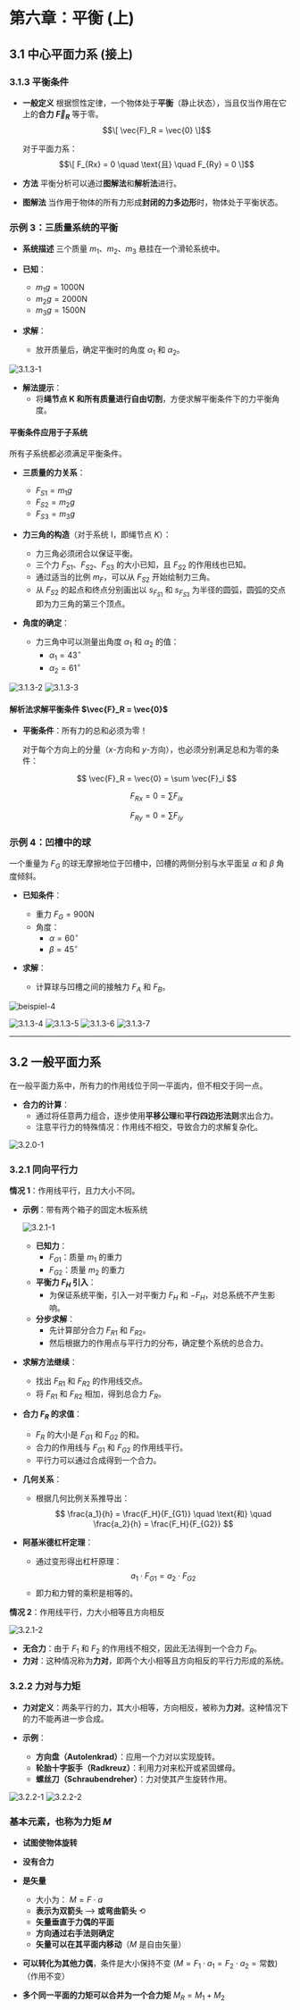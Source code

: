 # 第六章：平衡 (上)

## 3.1 中心平面力系 (接上)

### 3.1.3 平衡条件

- **一般定义**
  根据惯性定律，一个物体处于**平衡**（静止状态），当且仅当作用在它上的**合力 $\vec{F}_R$** 等于零。
  $$\[
  \vec{F}_R = \vec{0}
  \]$$

  对于平面力系：
  $$\[
  F_{Rx} = 0 \quad \text{且} \quad F_{Ry} = 0
  \]$$

- **方法**
  平衡分析可以通过**图解法**和**解析法**进行。

- **图解法**
  当作用于物体的所有力形成**封闭的力多边形**时，物体处于平衡状态。

### 示例 3：三质量系统的平衡

- **系统描述**
  三个质量 $m_1$、$m_2$、$m_3$ 悬挂在一个滑轮系统中。

- **已知**：
  - $m_1 g = 1000 \text{N}$
  - $m_2 g = 2000 \text{N}$
  - $m_3 g = 1500 \text{N}$

- **求解**：
  - 放开质量后，确定平衡时的角度 $\alpha_1$ 和 $\alpha_2$。

![3.1.3-1](./subjects/Statik/modul-006/imgs/3.1.3-1.png)

- **解法提示**：
  - 将**绳节点 K 和所有质量进行自由切割**，方便求解平衡条件下的力平衡角度。

#### 平衡条件应用于子系统

所有子系统都必须满足平衡条件。

- **三质量的力关系**：
  - $F_{S1} = m_1 g$
  - $F_{S2} = m_2 g$
  - $F_{S3} = m_3 g$

- **力三角的构造**（对于系统 I，即绳节点 $K$）：
  - 力三角必须闭合以保证平衡。
  - 三个力 $F_{S1}$、$F_{S2}$、$F_{S3}$ 的大小已知，且 $F_{S2}$ 的作用线也已知。
  - 通过适当的比例 $m_F$，可以从 $F_{S2}$ 开始绘制力三角。
  - 从 $F_{S2}$ 的起点和终点分别画出以 $s_{F_{S1}}$ 和 $s_{F_{S3}}$ 为半径的圆弧，圆弧的交点即为力三角的第三个顶点。

- **角度的确定**：
  - 力三角中可以测量出角度 $\alpha_1$ 和 $\alpha_2$ 的值：
    - $\alpha_1 = 43^\circ$
    - $\alpha_2 = 61^\circ$

![3.1.3-2](./subjects/Statik/modul-006/imgs/3.1.3-2.png)
![3.1.3-3](./subjects/Statik/modul-006/imgs/3.1.3-3.png)

#### 解析法求解平衡条件 $\vec{F}_R = \vec{0}$

- **平衡条件**：所有力的总和必须为零！

  对于每个方向上的分量（$x$-方向和 $y$-方向），也必须分别满足总和为零的条件：

  $$
  \vec{F}_R = \vec{0} = \sum \vec{F}_i
  $$

  $$
  F_{Rx} = 0 = \sum F_{ix}
  $$

  $$
  F_{Ry} = 0 = \sum F_{iy}
  $$

### 示例 4：凹槽中的球

一个重量为 $F_G$ 的球无摩擦地位于凹槽中，凹槽的两侧分别与水平面呈 $\alpha$ 和 $\beta$ 角度倾斜。

- **已知条件**：
  - 重力 $F_G = 900 \text{N}$
  - 角度：
    - $\alpha = 60^\circ$
    - $\beta = 45^\circ$

- **求解**：
  - 计算球与凹槽之间的接触力 $F_A$ 和 $F_B$。

![beispiel-4](./subjects/Statik/modul-006/imgs/beispiel-4.png)

![3.1.3-4](./subjects/Statik/modul-006/imgs/3.1.3-4.png)
![3.1.3-5](./subjects/Statik/modul-006/imgs/3.1.3-5.png)
![3.1.3-6](./subjects/Statik/modul-006/imgs/3.1.3-6.png)
![3.1.3-7](./subjects/Statik/modul-006/imgs/3.1.3-7.png)

---

## 3.2 一般平面力系

在一般平面力系中，所有力的作用线位于同一平面内，但不相交于同一点。

- **合力的计算**：
  - 通过将任意两力组合，逐步使用**平移公理**和**平行四边形法则**求出合力。
  - 注意平行力的特殊情况：作用线不相交，导致合力的求解复杂化。

![3.2.0-1](./subjects/Statik/modul-006/imgs/3.2.0-1.png)

### 3.2.1 同向平行力

**情况 1**：作用线平行，且力大小不同。

- **示例**：带有两个箱子的固定木板系统

  ![3.2.1-1](./subjects/Statik/modul-006/imgs/3.2.1-1.png)

  - **已知力**：
    - $F_{G1}$：质量 $m_1$ 的重力
    - $F_{G2}$：质量 $m_2$ 的重力
  - **平衡力 $F_H$ 引入**：
    - 为保证系统平衡，引入一对平衡力 $F_H$ 和 $-F_H$，对总系统不产生影响。
  - **分步求解**：
    - 先计算部分合力 $F_{R1}$ 和 $F_{R2}$。
    - 然后根据力的作用点与平行力的分布，确定整个系统的总合力。

- **求解方法继续**：
  - 找出 $F_{R1}$ 和 $F_{R2}$ 的作用线交点。
  - 将 $F_{R1}$ 和 $F_{R2}$ 相加，得到总合力 $F_R$。

- **合力 $F_R$ 的求值**：
  - $F_R$ 的大小是 $F_{G1}$ 和 $F_{G2}$ 的和。
  - 合力的作用线与 $F_{G1}$ 和 $F_{G2}$ 的作用线平行。
  - 平行力可以通过合成得到一个合力。

- **几何关系**：
  - 根据几何比例关系推导出：
    $$
    \frac{a_1}{h} = \frac{F_H}{F_{G1}} \quad \text{和} \quad \frac{a_2}{h} = \frac{F_H}{F_{G2}}
    $$

- **阿基米德杠杆定理**：
  - 通过变形得出杠杆原理：
    $$
    a_1 \cdot F_{G1} = a_2 \cdot F_{G2}
    $$
  - 即力和力臂的乘积是相等的。

**情况 2**：作用线平行，力大小相等且方向相反

![3.2.1-2](./subjects/Statik/modul-006/imgs/3.2.1-2.png)

- **无合力**：由于 $F_1$ 和 $F_2$ 的作用线不相交，因此无法得到一个合力 $F_R$。
- **力对**：这种情况称为**力对**，即两个大小相等且方向相反的平行力形成的系统。

### 3.2.2 力对与力矩

- **力对定义**：两条平行的力，其大小相等，方向相反，被称为**力对**。这种情况下的力不能再进一步合成。

- **示例**：
  - **方向盘（Autolenkrad）**：应用一个力对以实现旋转。
  - **轮胎十字扳手（Radkreuz）**：利用力对来松开或紧固螺母。
  - **螺丝刀（Schraubendreher）**：力对使其产生旋转作用。

![3.2.2-1](./subjects/Statik/modul-006/imgs/3.2.2-1.png)
![3.2.2-2](./subjects/Statik/modul-006/imgs/3.2.2-2.png)

### 基本元素，也称为力矩 $M$

- **试图使物体旋转**
- **没有合力**
- **是矢量**

  - 大小为： $M = F \cdot a$
  - **表示为双箭头** ⟶ **或弯曲箭头** ⟲
  - **矢量垂直于力偶的平面**
  - **方向通过右手法则确定**
  - **矢量可以在其平面内移动**（$M$ 是自由矢量）

- **可以转化为其他力偶**，条件是大小保持不变 $(M = F_1 \cdot a_1 = F_2 \cdot a_2 = \text{常数})$（作用不变）

- **多个同一平面的力矩可以合并为一个合力矩** $M_R = M_1 + M_2$
